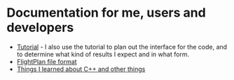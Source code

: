 Documentation for me, users and developers
==========================================

* [Tutorial][tut] - I also use the tutorial to plan out the interface for the code, and to determine what kind of results I expect and in what form.
* [FlightPlan file format][fp]
* [Things I learned about C++ and other things][cpp]

[tut]: tutorial.md
[fp]: flight-plan.md
[cpp]: cplusplusnotes.md
